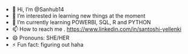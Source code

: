 - 👋 Hi, I’m @Sanhub14
- 👀 I’m interested in learning new things at the moment
- 🌱 I’m currently learning POWERBI, SQL, R and PYTHON
- 📫 How to reach me . https://www.linkedin.com/in/santoshi-yellenki
- 😄 Pronouns: SHE/HER
- ⚡ Fun fact: figuring out haha

<!---
Sanhub14/Sanhub14 is a ✨ special ✨ repository because its `README.md` (this file) appears on your GitHub profile.
You can click the Preview link to take a look at your changes.
--->
